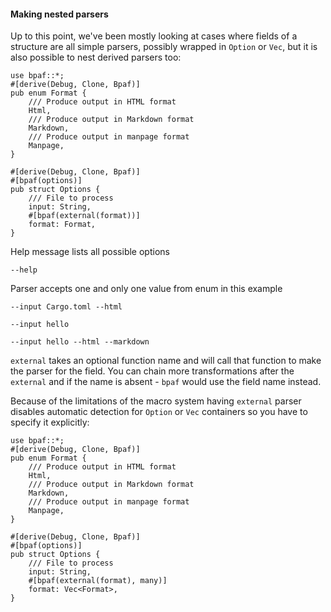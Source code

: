 #### Making nested parsers

Up to this point, we've been mostly looking at cases where fields of a structure are all simple
parsers, possibly wrapped in `Option` or `Vec`, but it is also possible to nest derived parsers
too:


```rust,id:1
use bpaf::*;
#[derive(Debug, Clone, Bpaf)]
pub enum Format {
    /// Produce output in HTML format
    Html,
    /// Produce output in Markdown format
    Markdown,
    /// Produce output in manpage format
    Manpage,
}

#[derive(Debug, Clone, Bpaf)]
#[bpaf(options)]
pub struct Options {
    /// File to process
    input: String,
    #[bpaf(external(format))]
    format: Format,
}
```

Help message lists all possible options

```run,id:1
--help
```

Parser accepts one and only one value from enum in this example

```run,id:1
--input Cargo.toml --html
```

```run,id:1
--input hello
```

```run,id:1
--input hello --html --markdown
```

`external` takes an optional function name and will call that function to make the parser for
the field. You can chain more transformations after the `external` and if the name is absent -
`bpaf` would use the field name instead.

Because of the limitations of the macro system having `external` parser disables automatic
detection for `Option` or `Vec` containers so you have to specify it explicitly:

```rust,id:2
use bpaf::*;
#[derive(Debug, Clone, Bpaf)]
pub enum Format {
    /// Produce output in HTML format
    Html,
    /// Produce output in Markdown format
    Markdown,
    /// Produce output in manpage format
    Manpage,
}

#[derive(Debug, Clone, Bpaf)]
#[bpaf(options)]
pub struct Options {
    /// File to process
    input: String,
    #[bpaf(external(format), many)]
    format: Vec<Format>,
}
```

